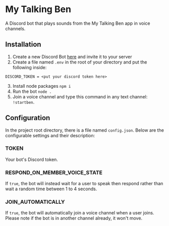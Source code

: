 # My Talking Ben

A Discord bot that plays sounds from the My Talking Ben app in voice channels.

## Installation

1. Create a new Discord Bot [here](https://discord.com/developers/applications) and invite it to your server
2. Create a file named `.env` in the root of your directory and put the following inside:

```
DISCORD_TOKEN = <put your discord token here>
```

3. Install node packages `npm i`
4. Run the bot `node .`
5. Join a voice channel and type this command in any text channel: `!startben`.

## Configuration

In the project root directory, there is a file named `config.json`. Below are the configurable settings and their description:

### TOKEN

Your bot's Discord token.

### RESPOND_ON_MEMBER_VOICE_STATE

If `true`, the bot will instead wait for a user to speak then respond rather than wait a random time between 1 to 4 seconds.

### JOIN_AUTOMATICALLY

If `true`, the bot will automatically join a voice channel when a user joins. Please note if the bot is in another channel already, it won't move.
